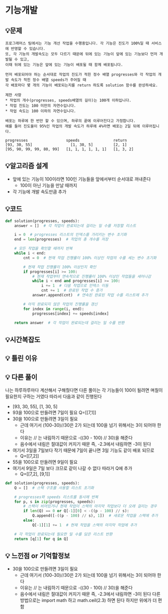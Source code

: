 # 기능개발

## 💡문제

```
프로그래머스 팀에서는 기능 개선 작업을 수행중입니다. 각 기능은 진도가 100%일 때 서비스에 반영할 수 있습니다.
또, 각 기능의 개발속도는 모두 다르기 때문에 뒤에 있는 기능이 앞에 있는 기능보다 먼저 개발될 수 있고, 
이때 뒤에 있는 기능은 앞에 있는 기능이 배포될 때 함께 배포됩니다.

먼저 배포되어야 하는 순서대로 작업의 진도가 적힌 정수 배열 progresses와 각 작업의 개발 속도가 적힌 정수 배열 speeds가 주어질 때 
각 배포마다 몇 개의 기능이 배포되는지를 return 하도록 solution 함수를 완성하세요.

제한 사항
* 작업의 개수(progresses, speeds배열의 길이)는 100개 이하입니다.
* 작업 진도는 100 미만의 자연수입니다.
* 작업 속도는 100 이하의 자연수입니다.

배포는 하루에 한 번만 할 수 있으며, 하루의 끝에 이루어진다고 가정합니다. 
예를 들어 진도율이 95%인 작업의 개발 속도가 하루에 4%라면 배포는 2일 뒤에 이루어집니다.

progresses	               speeds	            return
[93, 30, 55]	             [1, 30, 5]	        [2, 1]
[95, 90, 99, 99, 80, 99]   [1, 1, 1, 1, 1, 1]	[1, 3, 2]
```

## 💡알고리즘 설계
* 앞에 있는 기능이 100이라면 100인 기능들을 앞에서부터 순서대로 꺼내준다
  * 100이 아닌 기능을 만날 때까지
* 각 기능에 개발 속도만큼 추가

## 💡코드

```python
def solution(progresses, speeds):
    answer = []  # 각 작업이 완료되는데 걸리는 일 수를 저장할 리스트

    i = 0  # progresses 리스트의 인덱스를 가리키는 변수 초기화
    end = len(progresses)  # 작업의 총 개수를 저장

    # 모든 작업을 확인할 때까지 반복
    while i < end:
        cnt = 0  # 현재 작업 진행률이 100% 이상인 작업의 수를 세는 변수 초기화

        # 현재 작업 진행률이 100% 이상인지 확인
        if progresses[i] >= 100:
            # 현재 작업부터 연속적으로 진행률이 100% 이상인 작업들을 세어나감
            while i < end and progresses[i] >= 100:
                i += 1  # 다음 작업으로 인덱스 이동
                cnt += 1  # 완료된 작업 수 증가
            answer.append(cnt)  # 연속된 완료된 작업 수를 리스트에 추가

        # 아직 완료되지 않은 작업의 진행률을 갱신
        for index in range(i, end):
            progresses[index] += speeds[index]

    return answer  # 각 작업이 완료되는데 걸리는 일 수를 반환

```

## 💡시간복잡도

## 💡 틀린 이유

## 💡 다른 풀이
나는 하루하루마다 계산해서 구해줬다면 다른 풀이는 각 기능들이 100이 될려면 며칠이 필요한지 구하는 거였다
따라서 다음과 같이 진행된다
* [93, 30, 55], [1, 30, 5]
* 93을 100으로 만들려면 7일이 필요 Q=[[7,1]]
* 30을 100으로 만들려면 3일이 필요
  * 근데 여기서 (100-30)//30은 2가 되는데 100을 넘기 위해서는 3이 되어야 한다
  * 이유는 // 는 내림하기 때문으로 -((30 - 100) // 30)을 해준다
  * 음수에서 내림은 절대값이 커지기 때문 즉, -2.3에서 내림하면 -3이 된다
* 여기서 3일을 7일보다 작기 때문에 7일이 끝나면 3일 기능도 같이 배포 되므로
  * Q=[[7,2]]
* 55을 100으로 만들려면 9일이 필요
* 여기서 9일은 7일 보다 크므로 같이 나갈 수 없다 따라거 Q에 추가 
  * Q=[[7,2], [9,1]]

```python
def solution(progresses, speeds):
    Q = []  # 스택 구조를 사용할 리스트 초기화

    # progresses와 speeds 리스트를 동시에 반복
    for p, s in zip(progresses, speeds):
        # 스택이 비어있거나 현재 작업이 스택의 마지막 작업보다 더 오래 걸리는 경우
        if len(Q) == 0 or Q[-1][0] < -((p - 100) // s):
            Q.append([-((p - 100) // s), 1])  # 새로운 작업을 스택에 추가
        else:
            Q[-1][1] += 1  # 현재 작업을 스택의 마지막 작업에 추가

    # 각 작업이 완료되는데 필요한 일 수를 담은 리스트 반환
    return [q[1] for q in Q]
```

## 💡 느낀점 or 기억할정보
* 30을 100으로 만들려면 3일이 필요
  * 근데 여기서 (100-30)//30은 2가 되는데 100을 넘기 위해서는 3이 되어야 한다
  * 이유는 // 는 내림하기 때문으로 -((30 - 100) // 30)을 해준다
  * 음수에서 내림은 절대값이 커지기 때문 즉, -2.3에서 내림하면 -3이 된다
다른 방법으로는 import math 하고 math.ceil(2.3) 하면 된다 하지만 위에가 더 편함